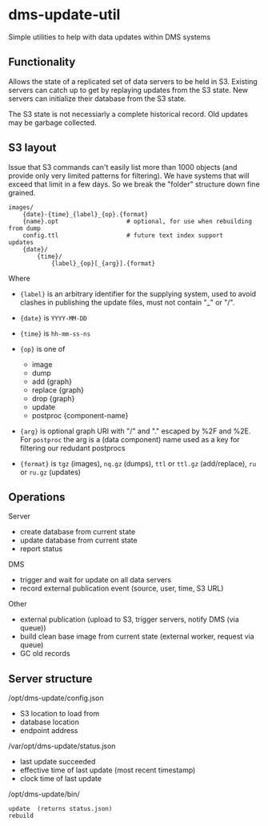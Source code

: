 # dms-update-util
Simple utilities to help with data updates within DMS systems

## Functionality

Allows the state of a replicated set of data servers to be held in S3. Existing servers can catch up to get by replaying updates from the S3 state. New servers can initialize their database from the S3 state.

The S3 state is not necessiarly a complete historical record. Old updates may be garbage collected.

## S3 layout

Issue that S3 commands can't easily list more than 1000 objects (and provide only very limited patterns for filtering). We have systems that will exceed that limit in a few days. So we break the "folder" structure down fine grained.

    images/
        {date}-{time}_{label}_{op}.{format}
        {name}.opt                   # optional, for use when rebuilding from dump
        config.ttl                   # future text index support
    updates
        {date}/
            {time}/
                {label}_{op}[_{arg}].{format}

Where

   * `{label}` is an arbitrary identifier for the supplying system, used to avoid clashes in publishing the update files, must not contain "_" or "/".

   * `{date}` is `YYYY-MM-DD`

   * `{time}` is `hh-mm-ss-ns`

   * `{op}` is one of
       * image
       * dump
       * add {graph}
       * replace {graph}
       * drop {graph}
       * update
       * postproc {component-name}

   * `{arg}` is optional graph URI with "/" and "." escaped by %2F and %2E. For `postproc` the arg is a (data component) name used as a key for filtering our redudant postprocs

   * `{format}` is `tgz` (images), `nq.gz` (dumps), `ttl` or `ttl.gz` (add/replace), `ru` or `ru.gz` (updates)

## Operations 

Server

   * create database from current state
   * update database from current state
   * report status

DMS

   * trigger and wait for update on all data servers
   * record external publication event (source, user, time, S3 URL)

Other

   * external publication (upload to S3, trigger servers, notify DMS (via queue))
   * build clean base image from current state (external worker, request via queue)
   * GC old records

## Server structure

/opt/dms-update/config.json

   * S3 location to load from
   * database location
   * endpoint address

/var/opt/dms-update/status.json

   * last update succeeded
   * effective time of last update (most recent timestamp)
   * clock time of last update

/opt/dms-update/bin/

    update  (returns status.json)
    rebuild
